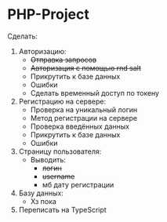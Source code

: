 # PHP-Project

Сделать:

1. Авторизацию:
    - ~~Отправка запросов~~
    - ~~Авторизация с помощью rnd salt~~
    - Прикрутить к базе данных
    - Ошибки
    - Сделать временный доступ по токену
2. Регистрацию на сервере:
    - Проверка на уникальный логин
    - Метод регистрации на сервере
    - Проверка введённых данных
    - Прикрутить к базе данных
    - Ошибки
3. Страницу пользователя:
    - Выводить:
        - ~~логин~~
        - ~~username~~
        - мб дату регистрации
4. Базу данных:
    - Хз пока
5. Переписать на TypeScript
